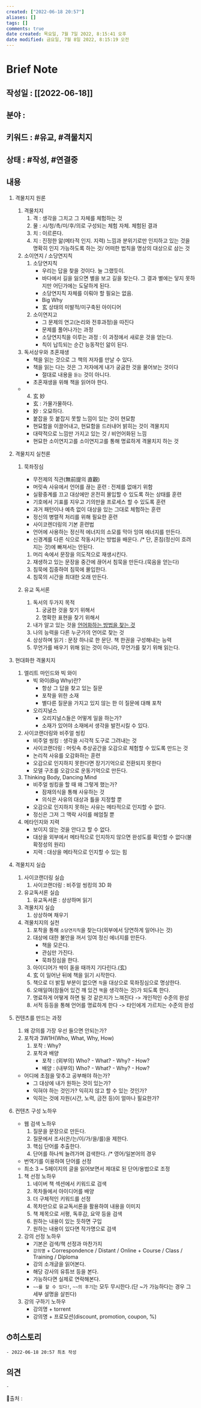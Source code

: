 ```yaml
---
created: ["2022-06-18 20:57"]
aliases: []
tags: []
comments: true
date created: 목요일, 7월 7일 2022, 8:15:41 오후
date modified: 금요일, 7월 8일 2022, 8:15:19 오전
---
```



# Brief Note
## 작성일 : [[2022-06-18]]
## 분야 :
## 키워드 : #유교, #격물치지
## 상태 : #작성, #연결중


## 내용
1. 격물치지 원론
	1. 격물치지
		1. 격 : 생각을 그치고 그 자체를 체험하는 것
		2. 물 : 시/청/촉/미/후/의로 구성되는 체험 자체. 체험된 결과
		3. 치 : 이르른다.
		4. 지 : 진정한 앎(메타적 인지. 지력)
		   느낌과 분위기로만 인지하고 있는 것을 명확히 인지 가능하도록 하는 것/ 어떠한 법칙을 명상의 대상으로 삼는 것
	2. 소이연지 / 소당연지칙
		1. 소당연지칙
			- 우리는 답을 찾을 것이다. 늘 그랬듯이.
			- 바다에서 길을 잃으면 별을 보고 길을 찾는다. 그 결과 별에는 닿지 못하지만 어딘가에는 도달하게 된다.
			- 소당연지칙 자체를 이뤄야 할 필요는 없음.
			- Big Why
			- 玄 상태의 미발적/미구축된 아이디어
		2. 소이연지고
			- 그 문제의 연고(논리와 전후과정)을 따진다
			- 문제를 풀어나가는 과정
			- 소당연지칙을 이루는 과정 : 이 과정에서 새로운 것을 얻는다.
			- 칙이 납득되는 순간 능동적인 앎이 된다.
	3. 독서상우와 초혼재생
		- 책을 읽는 것으로 그 책의 저자를 만날 수 있다.
		- 책을 읽는 다는 것은 그 저자에게 내가 궁굼한 것을 물어보는 것이다
			- 절대로 내용을 `듣는` 것이 아니다.
		- 초혼재생을 위해 책을 읽어야 한다.
	- 4. 玄 妙
		- 玄 : 가물가물하다.
		- 妙 : 오묘하다.
		- 붙잡을 듯 붙잡지 못할 느낌이 있는 것이 현묘함
		- 현묘함을 이끌어내고, 현묘함을 드러내어 밝히는 것이 격물치지
		- 대략적으로 느낌만 가지고 있는 것 / 비언어화된 느낌
		- 현묘한 소이연지고를 소이연지고를 통해 명료하게 격물치지 하는 것
2. 격물치지 실천론
	1. 묵좌징심
		- 무전제의 직관(無前提의 直觀)
		- 머릿속 사유에서 언어를 끊는 훈련 : 전제를 없애기 위함
		- 실황중계를 끄고 대상에만 온전히 몰입할 수 있도록 하는 상태를 훈련
		- 기호에서 기표를 지우고 기의만을 프로세스 할 수 있도록 훈련
		- 과거 패턴이나 예측 없이 대상을 있는 그대로 체험하는 훈련
		- 정신의 병렬적 처리를 위해 필요한 훈련
		- 사이코렌더링의 기본 훈련법
		- 언어에 사용하는 정신적 에너지의 소모를 막아 잉여 에너지를 만든다.
		- 신경계를 다른 식으로 작동시키는 방법을 배운다.
		/* 단, 혼침(정신이 흐려지는 것)에 빠져서는 안된다.

		1) 머리 속에서 문장을 의도적으로 재생시킨다.
		2) 재생하고 있는 문장을 중간에 끊어서 침묵을 만든다.(묵음을 얻는다)
		3) 침묵에 집중하여 침묵에 몰입한다.
		4) 침묵의 시간을 최대한 오래 만든다.
	2. 유교 독서론
		1. 독서의 두가지 목적
			1. 궁굼한 것을 찾기 위해서
			2. 명확한 표현을 찾기 위해서
		2. 내가 알고 있는 것을 <u>언어화하는 방법을 찾는 것</u>
		3. 나의 능력을 다른 누군가의 언어로 찾는 것
		4. 상상하며 읽기 : 문장 하나로 한 문단. 책 한권을 구성해내는 능력
		5. 무언가를 배우기 위해 읽는 것이 아니라, 무언가를 찾기 위해 읽는다.
3. 현대화한 격물치지
	1.  엘리트 마인드와 빅 와이
		- 빅 와이(Big Why)란?
			- 항상 그 답을 찾고 있는 질문
			- 포착을 위한 소재
			- 별다른 질문을 가지고 있지 않는 한 이 질문에 대해 포착
		- 오리지널스
			- 오리지널스들은 어떻게 일을 하는가?
			- 소재가 있어야 소재에서 생각을 발전시킬 수 있다.
	2. 사이코랜더링와 비주얼 씽킹
		- 비주얼 씽킹 : 생각을 시각적 도구로 그려내는 것
		- 사이코랜더링 : 머릿속 추상공간을 오감으로 체험할 수 있도록 만드는 것
		- 논리적 사유를 오감화하는 훈련
		- 오감으로 인지하지 못한다면 장기기억으로 전환되지 못한다
		- 모델 구조를 오감으로 운동기억으로 만든다.
	3. Thinking Body, Dancing Mind
		- 비주얼 씽킹을 할 때 왜 그렇게 했는가?
			- 잠재의식을 통해 사유하는 것
			- 의식은 사유의 대상과 틀을 지정할 뿐
		- 오감으로 인지하지 못하는 사유는 메타적으로 인지할 수 없다.
		- 정신은 그저 그 맥락 사이를 헤엄칠 뿐
	4. 메타인지와 지력
		- 보이지 않는 것을 안다고 할 수 없다.
		- 대상을 외부에서 메타적으로 인지하지 않으면 완성도를 확인할 수 없다(불확정성의 원리)
		- 지력 : 대상을 메타적으로 인지할 수 있는 힘
4. 격물치지 실습
	1. 사이코랜더링 실습
		1. 사이코랜더링 : 비주얼 씽킹의 3D 화
	2. 유교독서론 실습
		1. 유교독서론 : 상상하며 읽기
	3. 격물치지 실습
		1. 상상하며 채우기
	4. 격물치지의 실천
		1) 포착을 통해 `소당연지칙`을 찾는다(외부에서 당연하게 일어나는 것)
		2) 대상에 대한 불안을 꺼서 잉여 정신 에너지를 만든다.
			- 책을 모은다.
			- 관심만 가진다.
			- 묵좌징심을 한다.
		3) 아이디어가 싹이 돋을 때까지 기다린다.(玄)
		4) 玄 이 일어난 뒤에 책을 읽기 시작한다.
		5) 책으로 더 밝힐 부분이 없으면 `칙`을 대상으로 묵좌징심으로 명상한다.
		6) 오매일여(잠들어 있건 깨 있건 `책`을 생각하는 것)가 되도록 한다.
		7) 명료하게 어떻게 하면 될 것 같은지가 느껴진다 -> 개인적인 수준의 완성
		8) 서적 등등을 통해 언어를 명료하게 한다 -> 타인에게 가르치는 수준의 완성
5. 컨텐츠를 만드는 과정
	1. 왜 강의를 가장 우선 들으면 안되는가?
	2. 포착과 3W1H(Who, What, Why, How)
		1. 포착 : Why?
		2. 포착과 배양
			- 포착 : (외부의) Who? - What? - Why? - How?
			- 배양 : (내부의) Who? - What? - Why? - How?
	- 어디에 초점을 맞추고 공부해야 하는가?
		- 그 대상에 내가 원하는 것이 있는가?
		- 익혀야 하는 것인가? 익히지 않고 할 수 있는 것인가?
		- 익히는 것에 자원(시간, 노력, 금전 등)이 얼마나 필요한가?
6. 컨텐츠 구성 노하우
	- 웹 검색 노하우
		1. 질문을 문장으로 만든다.
		2. 질문에서 조사(은/는/이/가/을/를)을 제한다.
		3. 핵심 단어를 추출한다.
		4. 단어를 하나씩 늘려가며 검색한다.
	/* 영어/일본어의 경우
	- 번역기를 이용하여 단어를 선정
	- 최소 3 ~ 5페이지의 글을 읽어보면서 제대로 된 단어/용법으로 조정

	1. 책 선정 노하우
		1) 네이버 책 섹션에서 키워드로 검색
		2) 목차들에서 아이디어를 배양
		3) 더 구체적인 키워드를 선정
		4) 목차만으로 유교독서론을 활용하여 내용을 이미지
		5) 책 제목으로 서평, 독후감, 요약 등을 검색
		6) 원하는 내용이 있는 듯하면 구입
		7) 원하는 내용이 있다면 작가명으로 검색
	2. 강의 선정 노하우
		- 기본은 검색/책 선정과 마찬가지
		- `강의명`  + Correspondence / Distant / Online + Course / Class / Training / Diploma
		- 강의 소개글을 읽어본다.
		- 해당 강사의 유튜브 등을 본다.
		- 가능하다면 실제로 연락해본다.
		- `~~를 할 수 있다!`, `~~의 후기`는 모두 무시한다.(단 ~가 가능하다는 경우 그 세부 설명을 살핀다)
	3. 강의 구하기 노하우
		- 강의명 + torrent
		- 강의명 + 프로모션(discount, promotion, coupon, %)
## ⏱히스토리
	- 2022-06-18 20:57 최초 작성

## 의견
	-


📙출처 :